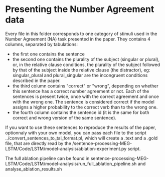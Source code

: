# Presenting the Number Agreement data

Every file in this folder corresponds to one category of stimuli used in the Number Agreement (NA) task presented in the paper. 
They contains 4 columns, separated by tabulations:
- the first one contains the sentence
- the second one contains the plurality of the subject (singular or plural), 
  or, in the relative clause conditions, the plurality of the subject followed by that of the subject inside the relative clause (the distractor), 
  eg: singular_plural and plural_singular are the incongruent conditions described in the paper.
- the third column contains "correct" or "wrong", depending on whether this sentence has a correct number agreement or not.
  Each of the sentences is present twice, once with the correct agreement and once with the wrong one.
  The sentence is considered correct if the model assigns a higher probability to the correct verb than to the wrong one.
- the fourth column contains the sentence id (it is the same for both correct and wrong version of the same sentence).


If you want to use these sentences to reproduce the results of the paper, optionnaly with your own model, 
you can pass each file to the script ../convert_sentences_to_tal_format.pl, which will create a .text and a .gold file, 
that are directly read by the /sentence-processing-MEG-LSTM/Code/LSTM/model-analysis/ablation-experiment.py script. 

The full ablation pipeline can be found in sentence-processing-MEG-LSTM/Code/LSTM/model-analysis/run_full_ablation_pipeline.sh and analyse_ablation_results.sh
